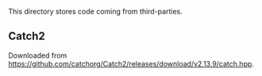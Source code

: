 This directory stores code coming from third-parties.

## Catch2

Downloaded from <https://github.com/catchorg/Catch2/releases/download/v2.13.9/catch.hpp>.
